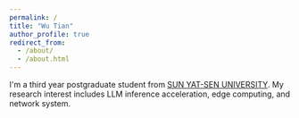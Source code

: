 ```yaml
---
permalink: /
title: "Wu Tian"
author_profile: true
redirect_from: 
  - /about/
  - /about.html
---
```


I'm a third year postgraduate student from [SUN YAT-SEN UNIVERSITY](https://www.sysu.edu.cn/). My research interest includes LLM inference acceleration, edge computing, and network system.
